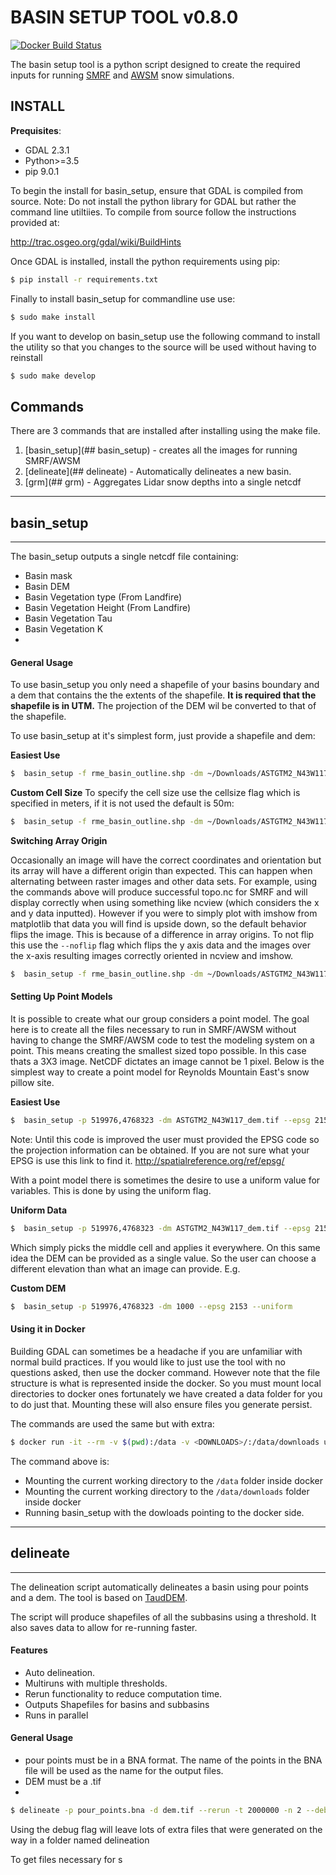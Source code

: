 # BASIN SETUP TOOL v0.8.0

[![Docker Build Status](https://img.shields.io/docker/build/usdaarsnwrc/basin_setup.svg)](https://hub.docker.com/r/usdaarsnwrc/basin_setup/)

The basin setup tool is a python script designed to create the required
inputs for running [SMRF](https://smrf.readthedocs.io/en/develop/) and
[AWSM](https://github.com/USDA-ARS-NWRC/AWSM) snow simulations.

## INSTALL

**Prequisites**:

  - GDAL 2.3.1
  - Python\>=3.5
  - pip 9.0.1

To begin the install for basin\_setup, ensure that GDAL is compiled from
source. Note: Do not install the python library for GDAL but rather the
command line utiltiies. To compile from source follow the instructions
provided at:

<http://trac.osgeo.org/gdal/wiki/BuildHints>

Once GDAL is installed, install the python requirements using pip:

``` bash
$ pip install -r requirements.txt
```

Finally to install basin\_setup for commandline use use:

``` bash
$ sudo make install
```

If you want to develop on basin\_setup use the following command to
install the utility so that you changes to the source will be used
without having to reinstall

``` bash
$ sudo make develop
```

## Commands
There are 3 commands that are installed after installing using the make file.

1. [basin_setup](## basin\_setup) - creates all the images for running SMRF/AWSM
2. [delineate](## delineate) - Automatically delineates a new basin.
3. [grm](## grm) - Aggregates Lidar snow depths into a single netcdf

----
## basin\_setup
----
The basin_setup
outputs a single netcdf file containing:

 - Basin mask
 - Basin DEM
 - Basin Vegetation type (From Landfire)
 - Basin Vegetation Height (From Landfire)
 - Basin Vegetation Tau
 - Basin Vegetation K
 -
#### General Usage

To use basin\_setup you only need a shapefile of your basins boundary
and a dem that contains the the extents of the shapefile. **It is
required that the shapefile is in UTM.** The projection of the DEM wil
be converted to that of the shapefile.

To use basin\_setup at it's simplest form, just provide a shapefile and
dem:

**Easiest Use**

``` bash
$  basin_setup -f rme_basin_outline.shp -dm ~/Downloads/ASTGTM2_N43W117/ASTGTM2_N43W117_dem.tif
```

**Custom Cell Size** To specify the cell size use the cellsize flag
which is specified in meters, if it is not used the default is
50m:

``` bash
$  basin_setup -f rme_basin_outline.shp -dm ~/Downloads/ASTGTM2_N43W117/ASTGTM2_N43W117_dem.tif --cell_size 10
```

**Switching Array Origin**

Occasionally an image will have the correct coordinates and orientation
but its array will have a different origin than expected. This can
happen when alternating between raster images and other data sets. For
example, using the commands above will produce successful topo.nc for
SMRF and will display correctly when using something like ncview (which
considers the x and y data inputted). However if you were to simply plot
with imshow from matplotlib that data you will find is upside down, so
the default behavior flips the image. This is because of a difference in
array origins. To not flip this use the ```--noflip``` flag which flips
the y axis data and the images over the x-axis resulting images
correctly oriented in ncview and
imshow.

``` bash
$  basin_setup -f rme_basin_outline.shp -dm ~/Downloads/ASTGTM2_N43W117/ASTGTM2_N43W117_dem.tif --noflip
```
#### Setting Up Point Models

It is possible to create what our group considers a point model. The
goal here is to create all the files necessary to run in SMRF/AWSM
without having to change the SMRF/AWSM code to test the modeling system
on a point. This means creating the smallest sized topo possible. In
this case thats a 3X3 image. NetCDF dictates an image cannot be 1 pixel.
Below is the simplest way to create a point model for Reynolds Mountain
East's snow pillow site.

**Easiest Use**

``` bash
$  basin_setup -p 519976,4768323 -dm ASTGTM2_N43W117_dem.tif --epsg 2153
```

Note: Until this code is improved the user must provided the EPSG code
so the projection information can be obtained. If you are not sure what
your EPSG is use this link to find it.
<http://spatialreference.org/ref/epsg/>

With a point model there is sometimes the desire to use a uniform value
for variables. This is done by using the uniform flag.

**Uniform Data**

``` bash
$  basin_setup -p 519976,4768323 -dm ASTGTM2_N43W117_dem.tif --epsg 2153 --uniform
```

Which simply picks the middle cell and applies it everywhere. On this
same idea the DEM can be provided as a single value. So the user can
choose a different elevation than what an image can provide. E.g.

**Custom DEM**

``` bash
$  basin_setup -p 519976,4768323 -dm 1000 --epsg 2153 --uniform
```

#### Using it in Docker

Building GDAL can sometimes be a headache if you are unfamiliar with
normal build practices. If you would like to just use the tool with no
questions asked, then use the docker command. However note that the file
structure is what is represented inside the docker. So you must mount
local directories to docker ones fortunately we have created a data
folder for you to do just that. Mounting these will also ensure files
you generate persist.

The commands are used the same but with
extra:

``` bash
$ docker run -it --rm -v $(pwd):/data -v <DOWNLOADS>/:/data/downloads usdaarsnwrc/basin_setup:develop -f SHAPEFILE -dm DME_IMG -d /data/downloads
```

The command above is:

  - Mounting the current working directory to the ```/data``` folder
    inside docker
  - Mounting the current working directory to the
    ```/data/downloads``` folder inside docker
  - Running basin_setup with the dowloads pointing to the docker side.

----
## delineate
----

The delineation script automatically delineates a basin using pour points and
a dem. The tool is based on [TaudDEM](http://hydrology.usu.edu/taudem/taudem5/index.html).

The script will produce shapefiles of all the subbasins using a threshold.
It also saves data to allow for re-running faster.

#### Features

* Auto delineation.
* Multiruns with multiple thresholds.
* Rerun functionality to reduce computation time.
* Outputs Shapefiles for basins and subbasins
* Runs in parallel

#### General Usage

* pour points must be in a BNA format. The name of the points in the BNA file
  will be used as the name for the output files.
* DEM must be a .tif
*

``` bash
$ delineate -p pour_points.bna -d dem.tif --rerun -t 2000000 -n 2 --debug
```

Using the debug flag will leave lots of extra files that were generated on the
way in a folder named delineation

To get files necessary for s
